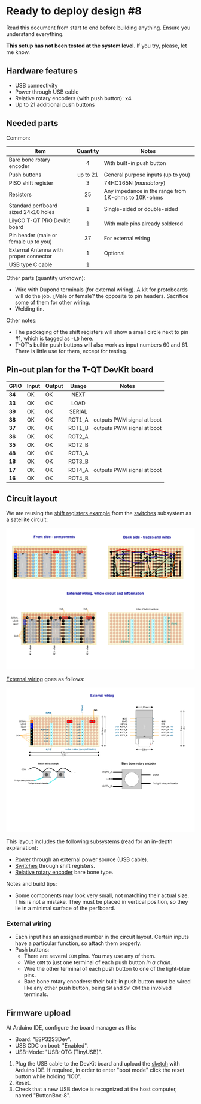 # Ready to deploy design #8

Read this document from start to end before building anything. Ensure you understand everything.

**This setup has not been tested at the system level**. If you try, please, let me know.

## Hardware features

- USB connectivity
- Power through USB cable
- Relative rotary encoders (with push button): x4
- Up to 21 additional push buttons

## Needed parts

Common:

| **Item**                               | **Quantity** | Notes                                               |
| -------------------------------------- | :----------: | --------------------------------------------------- |
| Bare bone rotary encoder               |      4       | With built-in push button                           |
| Push buttons                           |   up to 21   | General purpose inputs (up to you)                  |
| PISO shift register                    |      3       | 74HC165N (*mandatory*)                              |
| Resistors                              |      25      | Any impedance in the range from 1K-ohms to 10K-ohms |
| Standard perfboard sized 24x10 holes   |      1       | Single-sided or double-sided                        |
| LilyGO T-QT PRO DevKit board           |      1       | With male pins already soldered                     |
| Pin header (male or female up to you)  |      37      | For external wiring                                 |
| External Antenna with proper connector |      1       | Optional                                            |
| USB type C cable                       |      1       |                                                     |

Other parts (quantity unknown):

- Wire with Dupond terminals (for external wiring). A kit for protoboards will do the job. ¿Male or female? the opposite to pin headers. Sacrifice some of them for other wiring.
- Welding tin.

Other notes:

- The packaging of the shift registers will show a small circle next to pin #1, which is tagged as `~LD` here.
- T-QT's builtin push buttons will also work as input numbers 60 and 61. There is little use for them, except for testing.

## Pin-out plan for the T-QT DevKit board

| **GPIO** | **Input** | **Output** | **Usage** | **Notes**                  |
| -------- | --------- | ---------- | :-------: | -------------------------- |
| **34**   | OK        | OK         |   NEXT    |                            |
| **33**   | OK        | OK         |   LOAD    |                            |
| **39**   | OK        | OK         |  SERIAL   |                            |
| **38**   | OK        | OK         |  ROT1_A   | outputs PWM signal at boot |
| **37**   | OK        | OK         |  ROT1_B   | outputs PWM signal at boot |
| **36**   | OK        | OK         |  ROT2_A   |                            |
| **35**   | OK        | OK         |  ROT2_B   |                            |
| **48**   | OK        | OK         |  ROT3_A   |                            |
| **18**   | OK        | OK         |  ROT3_B   |                            |
| **17**   | OK        | OK         |  ROT4_A   | outputs PWM signal at boot |
| **16**   | OK        | OK         |  ROT4_B   |                            |

## Circuit layout

We are reusing the [shift registers example](../../subsystems/Switches/ShiftRegister.diy) from the [switches](../../subsystems/Switches/Switches_en.md) subsystem as a satellite circuit:

![shift registers satellite circuit](../../subsystems/Switches/ShiftRegister.png)

[External wiring](./Setup8.diy) goes as follows:

![External wiring image](./Setup8.png)

This layout includes the following subsystems (read for an in-depth explanation):

- [Power](../../subsystems/Power/Power_en.md) through an external power source (USB cable).
- [Switches](../../subsystems/Switches/Switches_en.md) through shift registers.
- [Relative rotary encoder](../../subsystems/RelativeRotaryEncoder/RelativeRotaryEncoder_en.md) bare bone type.

Notes and build tips:

- Some components may look very small, not matching their actual size. This is not a mistake. They must be placed in vertical position, so they lie in a minimal surface of the perfboard.

### External wiring

- Each input has an assigned number in the circuit layout. Certain inputs have a particular function, so attach them properly.
- Push buttons:
  - There are several `COM` pins. You may use any of them.
  - Wire `COM` to just one terminal of each push button *in a chain*.
  - Wire the other terminal of each push button to one of the light-blue pins.
  - Bare bone rotary encoders: their built-in push button must be wired like any other push button, being `SW` and `SW COM` the involved terminals.

## Firmware upload

At Arduino IDE, configure the board manager as this:

- Board: "ESP32S3Dev".
- USB CDC on boot: "Enabled".
- USB-Mode: "USB-OTG (TinyUSB)".

1. Plug the USB cable to the DevKit board and upload the [sketch](../../../../src/Firmware/Setup8/Setup8.ino) with Arduino IDE. If required, in order to enter "boot mode" click the reset button while holding "IO0".
2. Reset.
3. Check that a new USB device is recognized at the host computer, named "ButtonBox-8".
